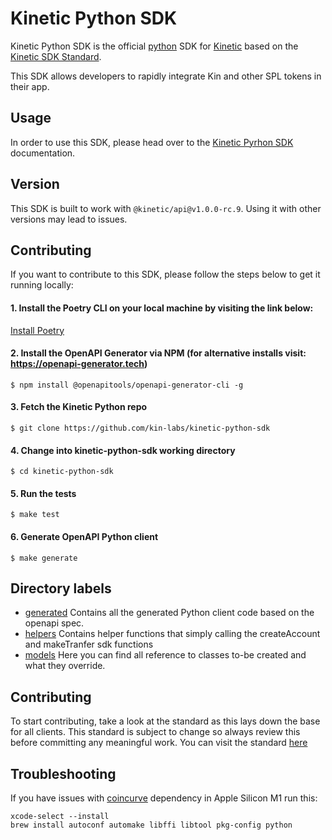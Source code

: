 # Kinetic Python SDK

Kinetic Python SDK is the official [python](https://www.python.org/) SDK for [Kinetic](https://github.com/kin-labs/kinetic) based on the [Kinetic SDK Standard](https://github.com/kin-labs/kinetic/discussions/317).

This SDK allows developers to rapidly integrate Kin and other SPL tokens in their app.

## Usage

In order to use this SDK, please head over to the [Kinetic Pyrhon SDK](https://developer.kin.org/docs/developers/python) documentation.

## Version

This SDK is built to work with `@kinetic/api@v1.0.0-rc.9`. Using it with other versions may lead to issues.

## Contributing

If you want to contribute to this SDK, please follow the steps below to get it running locally:

#### 1. Install the Poetry CLI on your local machine by visiting the link below:
[Install Poetry](https://python-poetry.org/docs/#installation)

#### 2. Install the OpenAPI Generator via NPM (for alternative installs visit: https://openapi-generator.tech)
`$ npm install @openapitools/openapi-generator-cli -g`

#### 3. Fetch the Kinetic Python repo
`$ git clone https://github.com/kin-labs/kinetic-python-sdk`

#### 4. Change into kinetic-python-sdk working directory
`$ cd kinetic-python-sdk`

#### 5. Run the tests
`$ make test`

#### 6. Generate OpenAPI Python client
`$ make generate`

## Directory labels
- [generated](https://github.com/kin-labs/kinetic-python-sdk/tree/main/src/kinetic_sdk/generated) Contains all the generated Python client code based on the openapi spec.
- [helpers](https://github.com/kin-labs/kinetic-python-sdk/tree/main/src/kinetic_sdk/helpers) Contains helper functions that simply calling the createAccount and makeTranfer sdk functions
- [models](https://github.com/kin-labs/kinetic-python-sdk/tree/main/src/kinetic_sdk/models) Here you can find all reference to classes to-be created and what they override.

## Contributing
To start contributing, take a look at the standard as this lays down the base for all clients.
This standard is subject to change so always review this before committing any meaningful work.
You can visit the standard [here](https://github.com/kin-labs/kinetic/discussions/317)

## Troubleshooting

If you have issues with [coincurve](https://github.com/ofek/coincurve) dependency in Apple Silicon M1 run this:
```
xcode-select --install
brew install autoconf automake libffi libtool pkg-config python
```
